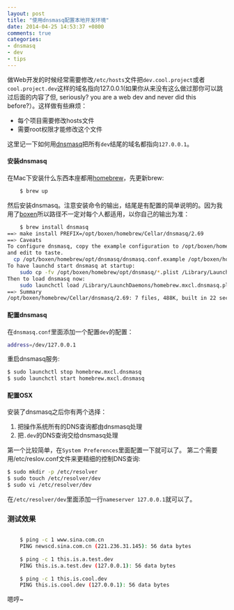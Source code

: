 ```yaml
---
layout: post
title: "使用dnsmasq配置本地开发环境"
date: 2014-04-25 14:53:37 +0800
comments: true
categories: 
- dnsmasq
- dev
- tips
---
```


做Web开发的时候经常需要修改`/etc/hosts`文件把`dev.cool.project`或者`cool.project.dev`这样的域名指向127.0.0.1(如果你从来没有这么做过那你可以跳过后面的内容了但, seriously? you are a web dev and never did this before?）。这样做有些麻烦：

* 每个项目需要修改hosts文件
* 需要root权限才能修改这个文件

这里记一下如何用[dnsmasq](http://www.thekelleys.org.uk/dnsmasq/doc.html)把所有`dev`结尾的域名都指向`127.0.0.1`。

#### 安装dnsmasq

在Mac下安装什么东西本座都用[homebrew](http://brew.sh/)，先更新brew:

```bash
    $ brew up
```

然后安装dnsmasq。注意安装命令的输出，结尾是有配置的简单说明的。因为我用了[boxen](http://lenciel.cn/2013/03/boxen-introduction/)所以路径不一定对每个人都适用，以你自己的输出为准：

```bash
    $ brew install dnsmasq
==> make install PREFIX=/opt/boxen/homebrew/Cellar/dnsmasq/2.69
==> Caveats
To configure dnsmasq, copy the example configuration to /opt/boxen/homebrew/etc/dnsmasq.conf
and edit to taste.
  cp /opt/boxen/homebrew/opt/dnsmasq/dnsmasq.conf.example /opt/boxen/homebrew/etc/dnsmasq.conf
To have launchd start dnsmasq at startup:
    sudo cp -fv /opt/boxen/homebrew/opt/dnsmasq/*.plist /Library/LaunchDaemons
Then to load dnsmasq now:
    sudo launchctl load /Library/LaunchDaemons/homebrew.mxcl.dnsmasq.plist
==> Summary
/opt/boxen/homebrew/Cellar/dnsmasq/2.69: 7 files, 488K, built in 22 seconds
```

#### 配置dnsmasq

在`dnsmasq.conf`里面添加一个配置`dev`的配置：

```bash
address=/dev/127.0.0.1
```

重启dnsmasq服务:

```bash
$ sudo launchctl stop homebrew.mxcl.dnsmasq
$ sudo launchctl start homebrew.mxcl.dnsmasq
```


#### 配置OSX

安装了dnsmasq之后你有两个选择：

  1. 把操作系统所有的DNS查询都由dnsmasq处理
  2. 把`.dev`的DNS查询交给dnsmasq处理

第一个比较简单，在`System Preferences`里面配置一下就可以了。
第二个需要用/etc/reslov.conf文件来更精细的控制DNS查询:

```bash
$ sudo mkdir -p /etc/resolver
$ sudo touch /etc/resolver/dev
$ sudo vi /etc/resolver/dev 
```

在`/etc/resolver/dev`里面添加一行`nameserver 127.0.0.1`就可以了。

### 测试效果

```bash

    $ ping -c 1 www.sina.com.cn
    PING newscd.sina.com.cn (221.236.31.145): 56 data bytes
 
    $ ping -c 1 this.is.a.test.dev
    PING this.is.a.test.dev (127.0.0.1): 56 data bytes
 
    $ ping -c 1 this.is.cool.dev
    PING this.is.cool.dev (127.0.0.1): 56 data bytes
```

嗯哼~



